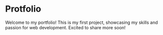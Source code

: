 # Protfolio
Welcome to my portfolio! This is my first project, showcasing my skills and passion for web development. Excited to share more soon!
